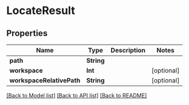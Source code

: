 # LocateResult

## Properties

Name | Type | Description | Notes
------------ | ------------- | ------------- | -------------
**path** | **String** |  | 
**workspace** | **Int** |  | [optional] 
**workspaceRelativePath** | **String** |  | [optional] 

[[Back to Model list]](../#documentation-for-models) [[Back to API list]](../#documentation-for-api-endpoints) [[Back to README]](../)


